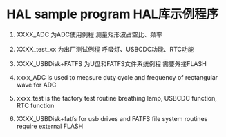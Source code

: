 # HAL sample program HAL库示例程序
1. XXXX_ADC           为ADC使用例程 测量矩形波占空比、频率
2. XXXX_test_xx       为出厂测试例程 呼吸灯、USBCDC功能、RTC功能
3. XXXX_USBDisk+FATFS 为U盘和FATFS文件系统例程 需要外接FLASH

1. xxxx_ADC               is used to measure duty cycle and frequency of rectangular wave for ADC
2. xxxx_test              is the factory test routine breathing lamp, USBCDC function, RTC function
3. XXXX_USBDisk+fatfs     for usb drives and FATFS file system routines require external FLASH